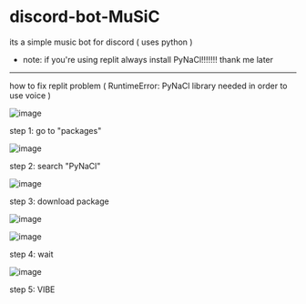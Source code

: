 # discord-bot-MuSiC
its a simple music bot for discord ( uses python ) 

- note:
if you're using replit always install PyNaCl!!!!!!! thank me later


--------------------------------------------------------------------------------------------------------------------------------------------------



how to fix replit problem ( RuntimeError: PyNaCl library needed in order to use voice ) 

![image](https://user-images.githubusercontent.com/90879002/143012279-ecae2365-a4b4-482a-8ae6-a536650b4fa8.png)



step 1:
go to "packages"

![image](https://user-images.githubusercontent.com/90879002/143012647-a8907e6b-4e85-4c52-8c65-5f66f2117b37.png)



step 2:
search "PyNaCl"

![image](https://user-images.githubusercontent.com/90879002/143012909-c1d192f3-04c8-4af4-9429-9e87e994adec.png)



step 3: 
download package

![image](https://user-images.githubusercontent.com/90879002/143013943-292cde1b-ef62-41de-ac3a-0d57f2109809.png)

![image](https://user-images.githubusercontent.com/90879002/143014013-8226a675-0716-41a5-b4c7-9ef4b4d1db10.png)



step 4: 
wait

![image](https://user-images.githubusercontent.com/90879002/143014085-ecf15515-3c2e-4a10-add8-d68232f71058.png)




step 5:
VIBE


















